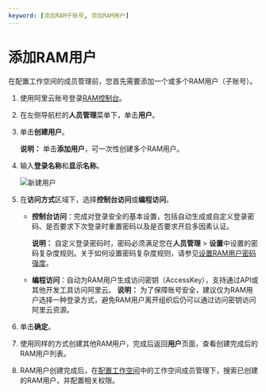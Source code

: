 ```yaml
---
keyword: [添加RAM子账号, 添加RAM用户]
---
```


# 添加RAM用户

在配置工作空间的成员管理前，您首先需要添加一个或多个RAM用户（子账号）。

1.  使用阿里云账号登录[RAM控制台](https://ram.console.aliyun.com/)。

2.  在左侧导航栏的**人员管理**菜单下，单击**用户**。

3.  单击**创建用户**。

    **说明：** 单击**添加用户**，可一次性创建多个RAM用户。

4.  输入**登录名称**和**显示名称**。

    ![新建用户](https://static-aliyun-doc.oss-accelerate.aliyuncs.com/assets/img/zh-CN/1304992951/p85381.png)

5.  在**访问方式**区域下，选择**控制台访问**或**编程访问**。

    -   **控制台访问**：完成对登录安全的基本设置，包括自动生成或自定义登录密码、是否要求下次登录时重置密码以及是否要求开启多因素认证。

        **说明：** 自定义登录密码时，密码必须满足您在**人员管理** \> **设置**中设置的密码复杂度规则。关于如何设置密码复杂度规则，请参见[设置RAM用户密码强度](/cn.zh-CN/安全设置/密码/设置RAM用户密码强度.md)。

    -   **编程访问**：自动为RAM用户生成访问密钥（AccessKey），支持通过API或其他开发工具访问阿里云。
    **说明：** 为了保障账号安全，建议仅为RAM用户选择一种登录方式，避免RAM用户离开组织后仍可以通过访问密钥访问阿里云资源。

6.  单击**确定**。

7.  使用同样的方式创建其他RAM用户，完成后返回**用户**页面，查看创建完成后的RAM用户列表。

8.  RAM用户创建完成后，在[配置工作空间](/cn.zh-CN/工作空间管理/配置工作空间.md)中的工作空间成员管理下，搜索已创建的RAM用户，并配置相关权限。


